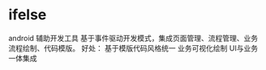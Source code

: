 # ifelse
android 辅助开发工具
基于事件驱动开发模式，集成页面管理、流程管理、业务流程绘制、代码模版。
好处：
    基于模版代码风格统一
    业务可视化绘制
    UI与业务一体集成
    
    
